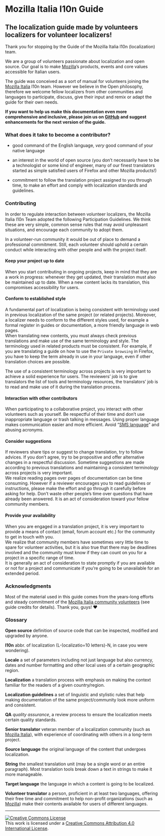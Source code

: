 # Mozilla Italia l10n Guide

## The localization guide made by volunteers localizers for volunteer localizers!

Thank you for stopping by the Guide of the Mozilla Italia l10n (localization) team.

We are a group of volunteers passionate about localization and open source. Our goal is to make [Mozilla](https://www.mozilla.org)’s products, events and core values accessible for Italian users.

The guide was conceived as a sort of manual for volunteers joining the [Mozilla Italia](https://www.mozillaitalia.org/) l10n team. However we believe in the Open philosophy, therefore we welcome fellow localizers from other communities and languages to participate, discuss, give their input and remix or adapt the guide for their own needs.

**If you want to help us make this documentation even more comprehensive and inclusive, please join us on [GitHub](https://github.com/kitsunenosaraT/Mozilla-Italia-l10n-guide/) and suggest enhancements for the next version of the guide.**

### What does it take to become a contributor?
* good command of the English language, *very* good command of your native language

* an interest in the world of open source (you don’t necessarily have to be a technologist or some kind of engineer, many of our finest translators started as simple satisfied users of Firefox and other Mozilla products!)

* commitment to follow the translation project assigned to you through time, to make an effort and comply with localization standards and guidelines.

### Contributing

In order to regulate interaction between volunteer localizers, the Mozilla Italia l10n Team adopted the following Participation Guidelines. We think these are very simple, common sense rules that may avoid unpleasant situations, and encourage each community to adopt them.

In a volunteer-run community it would be out of place to demand a professional commitment. Still, each volunteer should uphold a certain conduct while interacting with other people and with the project itself.

#### Keep your project up to date

When you start contributing in ongoing projects, keep in mind that they are a work in progress: whenever they get updated, their translation must also be maintained up to date.
When a new content lacks its translation, this compromises accessibility for users.

#### Conform to established style  

A fundamental part of localization is being consistent with terminology  used in previous localization of the same project (or related projects). Moreover, a localizer needs to conform to the different styles used, for example a formal register in guides or documentation, a more friendly language in web pages.  
When translating new contents, you must always check previous translations and make use of the same terminology and style.
The terminology used in related products must be consistent.
For example, if you are translating a guide on how to use the `Private browsing` in Firefox, you have to keep the term already in use in your language, even if other translation choices are possible.

The use of a consistent terminology across projects is very important to achieve a solid experience for users.
The reviewers’ job is to give translators the list of tools and terminology resources, the translators’ job is to read and make use of it during the translation process.

#### Interaction with other contributors

When participating to a collaborative project, you interact with other volunteers such as yourself.
Be respectful of their time and don’t use inappropriate language or trash talking in messages.
Using proper language makes communication easier and more efficient. Avoid “[SMS language](https://en.wikipedia.org/wiki/SMS_language)” and abusing acronyms.

#### Consider suggestions

If reviewers share tips or suggest to change translation, try to follow advices. If you don’t agree, try to be propositive and offer alternative changes in a respectful discussion.
Sometime suggestions are made according to previous translations and maintaining a consistent terminology across projects is very important.  
We realize reading pages over pages of documentation can be time consuming. However if a reviewer encourages you to read guidelines or instructions, please make the effort and go through it carefully before asking for help.
Don’t waste other people’s time over questions that have already been answered. It is an act of consideration toward your fellow community members.

#### Provide your availability

When you are engaged in a translation project, it is very important to provide a means of contact (email, forum account etc.) for the community to get in touch with you.  
We realize that community members have sometimes very little time to spare for volunteer activities, but it is also true that there may be deadlines involved and the community must know if they can count on you for a project in a specific range of time.  
It is generally an act of consideration to state promptly if you are available or not for a project and communicate if you’re going to be unavailable for an extended period.

### Acknowledgments
Most of the material used in this guide comes from the years-long efforts and steady commitment of the [Mozilla Italia community volunteers](https://forum.mozillaitalia.org/) (see guide credits for details). Thank you, guys! :heart:

### Glossary
**Open source** definition of source code that can be inspected, modified and upgraded by anyone.

**l10n** abbr. of localization (L-(ocalizatio=10 letters)-N, in case you were wondering).

**Locale** a set of parameters including not just language but also currency, dates and number formatting and other local uses of a certain geographic region.

**Localization** a translation process with emphasis on making the context familiar for the readers of a given country/region.

**Localization guidelines** a set of linguistic and stylistic rules that help making documentation of the same project/community look more uniform and consistent.  

**QA** *quality assurance*, a review process to ensure the localization meets certain quality standards.

**Senior translator** veteran member of a localization community (such as [Mozilla Italia](https://www.mozillaitalia.org/)), with experience of coordinating with others in a long-term project.

**Source language** the original language of the content that undergoes localization.

**String** the smallest translation unit (may be a single word or an entire paragraph). Most translation tools break down a text in strings to make it more manageable.

**Target language** the language in which a content is going to be localized.

**Volunteer translator** a person, proficient in at least two languages, offering their free time and commitment to help non-profit organizations (such as [Mozilla](https://www.mozilla.org)) make their contents available for users of different languages.

___

<a rel="license" href="http://creativecommons.org/licenses/by/4.0/"><img alt="Creative Commons License" style="border-width:0" src="https://i.creativecommons.org/l/by/4.0/88x31.png" /></a><br />This work is licensed under a <a rel="license" href="http://creativecommons.org/licenses/by/4.0/">Creative Commons Attribution 4.0 International License</a>.
